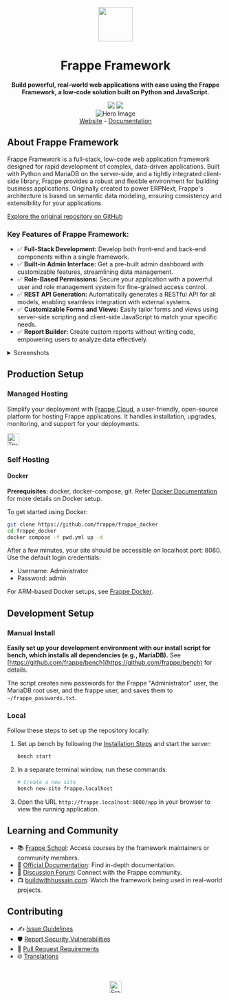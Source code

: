 <div align="center" markdown="1">
  <img src=".github/framework-logo-new.svg" width="80" height="80"/>
  <h1>Frappe Framework</h1>

  **Build powerful, real-world web applications with ease using the Frappe Framework, a low-code solution built on Python and JavaScript.**
</div>

<div align="center">
  <a target="_blank" href="LICENSE" title="License: MIT"><img src="https://img.shields.io/badge/License-MIT-success.svg"></a>
  <a href="https://codecov.io/gh/frappe/frappe"><img src="https://codecov.io/gh/frappe/frappe/branch/develop/graph/badge.svg?token=XoTa679hIj"/></a>
</div>
<div align="center">
  <img src=".github/hero-image.png" alt="Hero Image" />
</div>
<div align="center">
  <a href="https://frappe.io/framework">Website</a>
  -
  <a href="https://docs.frappe.io/framework">Documentation</a>
</div>

## About Frappe Framework

Frappe Framework is a full-stack, low-code web application framework designed for rapid development of complex, data-driven applications. Built with Python and MariaDB on the server-side, and a tightly integrated client-side library, Frappe provides a robust and flexible environment for building business applications. Originally created to power ERPNext, Frappe's architecture is based on semantic data modeling, ensuring consistency and extensibility for your applications.

[Explore the original repository on GitHub](https://github.com/frappe/frappe)

### Key Features of Frappe Framework:

*   ✅ **Full-Stack Development:** Develop both front-end and back-end components within a single framework.
*   ✅ **Built-in Admin Interface:** Get a pre-built admin dashboard with customizable features, streamlining data management.
*   ✅ **Role-Based Permissions:** Secure your application with a powerful user and role management system for fine-grained access control.
*   ✅ **REST API Generation:** Automatically generates a RESTful API for all models, enabling seamless integration with external systems.
*   ✅ **Customizable Forms and Views:** Easily tailor forms and views using server-side scripting and client-side JavaScript to match your specific needs.
*   ✅ **Report Builder:** Create custom reports without writing code, empowering users to analyze data effectively.

<details>
<summary>Screenshots</summary>

![List View](.github/fw-list-view.png)
![Form View](.github/fw-form-view.png)
![Role Permission Manager](.github/fw-rpm.png)
</details>

## Production Setup

### Managed Hosting

Simplify your deployment with [Frappe Cloud](https://frappecloud.com), a user-friendly, open-source platform for hosting Frappe applications. It handles installation, upgrades, monitoring, and support for your deployments.

<div>
    <a href="https://frappecloud.com/" target="_blank">
        <picture>
            <source media="(prefers-color-scheme: dark)" srcset="https://frappe.io/files/try-on-fc-white.png">
            <img src="https://frappe.io/files/try-on-fc-black.png" alt="Try on Frappe Cloud" height="28" />
        </picture>
    </a>
</div>

### Self Hosting

#### Docker

**Prerequisites:** docker, docker-compose, git. Refer [Docker Documentation](https://docs.docker.com) for more details on Docker setup.

To get started using Docker:

```bash
git clone https://github.com/frappe/frappe_docker
cd frappe_docker
docker compose -f pwd.yml up -d
```

After a few minutes, your site should be accessible on localhost port: 8080. Use the default login credentials:
- Username: Administrator
- Password: admin

For ARM-based Docker setups, see [Frappe Docker](https://github.com/frappe/frappe_docker?tab=readme-ov-file#to-run-on-arm64-architecture-follow-this-instructions).

## Development Setup

### Manual Install

**Easily set up your development environment with our install script for bench, which installs all dependencies (e.g., MariaDB).** See [https://github.com/frappe/bench](https://github.com/frappe/bench) for details.

The script creates new passwords for the Frappe "Administrator" user, the MariaDB root user, and the frappe user, and saves them to `~/frappe_passwords.txt`.

### Local

Follow these steps to set up the repository locally:

1.  Set up bench by following the [Installation Steps](https://docs.frappe.io/framework/user/en/installation) and start the server:

    ```bash
    bench start
    ```

2.  In a separate terminal window, run these commands:

    ```bash
    # Create a new site
    bench new-site frappe.localhost
    ```

3.  Open the URL `http://frappe.localhost:8000/app` in your browser to view the running application.

## Learning and Community

*   📚 [Frappe School](https://frappe.school): Access courses by the framework maintainers or community members.
*   📖 [Official Documentation](https://docs.frappe.io/framework): Find in-depth documentation.
*   💬 [Discussion Forum](https://discuss.frappe.io/): Connect with the Frappe community.
*   📺 [buildwithhussain.com](https://buildwithhussain.com): Watch the framework being used in real-world projects.

## Contributing

*   ✍️ [Issue Guidelines](https://github.com/frappe/erpnext/wiki/Issue-Guidelines)
*   🛡️ [Report Security Vulnerabilities](https://frappe.io/security)
*   🤝 [Pull Request Requirements](https://github.com/frappe/erpnext/wiki/Contribution-Guidelines)
*   🌐 [Translations](https://crowdin.com/project/frappe)

<br>
<br>
<div align="center">
  <a href="https://frappe.io" target="_blank">
    <picture>
      <source media="(prefers-color-scheme: dark)" srcset="https://frappe.io/files/Frappe-white.png">
      <img src="https://frappe.io/files/Frappe-black.png" alt="Frappe Technologies" height="28"/>
    </picture>
  </a>
</div>